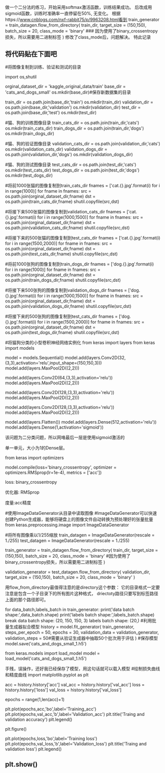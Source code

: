 做一个二分法的练习，开始采用softmax激活函数，训练结果成功。
后改成用sigmoid函数，训练时准确率一直停留在50%, 无变化。
根据https://www.cnblogs.com/nxf-rabbit75/p/9963208.html看到
train_generator = train_datagen.flow_from_directory(
    train_dir,
    target_size = (150,150),
    batch_size = 20,
    class_mode = 'binary'  ### 因为使用了binary_crossentropy损失，所以需要用二进制标签
)
修改了class_mode后，问题解决。
特此记录


将代码贴在下面吧
----------------------------------------------------------------------
\#将图像复制到训练、验证和测试的目录

import os,shutil

orginal_dataset_dir = 'kaggle_original_data/train'
base_dir = 'cats_and_dogs_small'
os.mkdir(base_dir)#保存新数据集的目录

train_dir = os.path.join(base_dir,'train')
os.mkdir(train_dir)
validation_dir = os.path.join(base_dir,'validation')
os.mkdir(validation_dir)
test_dir = os.path.join(base_dir,'test')
os.mkdir(test_dir)

\#猫、狗的训练图像目录
train_cats_dir = os.path.join(train_dir,'cats')
os.mkdir(train_cats_dir)
train_dogs_dir = os.path.join(train_dir,'dogs')
os.mkdir(train_dogs_dir)

\#猫、狗的验证图像目录
validation_cats_dir = os.path.join(validation_dir,'cats')
os.mkdir(validation_cats_dir)
validation_dogs_dir = os.path.join(validation_dir,'dogs')
os.mkdir(validation_dogs_dir)

\#猫、狗的测试图像目录
test_cats_dir = os.path.join(test_dir,'cats')
os.mkdir(test_cats_dir)
test_dogs_dir = os.path.join(test_dir,'dogs')
os.mkdir(test_dogs_dir)

#将前1000张猫的图像复制到train_cats_dir
fnames = ['cat.{}.jpg'.format(i) for i in range(1000)]
for fname in fnames:
    src = os.path.join(orginal_dataset_dir,fname)
    dst = os.path.join(train_cats_dir,fname)
    shutil.copyfile(src,dst)

#将接下来500张猫的图像复制到validation_cats_dir
fnames = ['cat.{}.jpg'.format(i) for i in range(1000,1500)]
for fname in fnames:
    src = os.path.join(orginal_dataset_dir,fname)
    dst = os.path.join(validation_cats_dir,fname)
    shutil.copyfile(src,dst)

#将接下来的500张猫的图像复制到test_cats_dir
fnames = ['cat.{}.jpg'.format(i) for i in range(1500,2000)]
for fname in fnames:
    src = os.path.join(orginal_dataset_dir,fname)
    dst = os.path.join(test_cats_dir,fname)
    shutil.copyfile(src,dst)

#将前1000张狗的图像复制到train_dogs_dir
fnames = ['dog.{}.jpg'.format(i) for i in range(1000)]
for fname in fnames:
    src = os.path.join(orginal_dataset_dir,fname)
    dst = os.path.join(train_dogs_dir,fname)
    shutil.copyfile(src,dst)

#将接下来500张狗的图像复制到validation_dogs_dir
fnames = ['dog.{}.jpg'.format(i) for i in range(1000,1500)]
for fname in fnames:
    src = os.path.join(orginal_dataset_dir,fname)
    dst = os.path.join(validation_dogs_dir,fname)
    shutil.copyfile(src,dst)

#将接下来的500张狗的图像复制到test_cats_dir
fnames = ['dog.{}.jpg'.format(i) for i in range(1500,2000)]
for fname in fnames:
    src = os.path.join(orginal_dataset_dir,fname)
    dst = os.path.join(test_dogs_dir,fname)
    shutil.copyfile(src,dst)
 
 

#将猫狗分类的小型卷积神经网络实例化
from keras import layers
from keras import models

model = models.Sequential()
model.add(layers.Conv2D(32,(3,3),activation='relu',input_shape=(150,150,3)))
model.add(layers.MaxPool2D((2,2)))

model.add(layers.Conv2D(64,(3,3),activation='relu'))
model.add(layers.MaxPool2D((2,2)))

model.add(layers.Conv2D(128,(3,3),activation='relu'))
model.add(layers.MaxPool2D((2,2)))

model.add(layers.Conv2D(128,(3,3),activation='relu'))
model.add(layers.MaxPool2D((2,2)))

model.add(layers.Flatten())
model.add(layers.Dense(512,activation='relu'))
model.add(layers.Dense(1,activation='sigmoid'))
 

该问题为二分类问题，所以网咯最后一层是使用sigmoid激活的

单一单元，大小为1的Dense层。 



 

 
from keras import optimizers

model.compile(loss='binary_crossentropy',
             optimizer = optimizers.RMSprop(lr=1e-4),
             metrics = ['acc'])
 
loss: binary_crossentropy

优化器: RMSprop

度量:acc精度

 
#使用ImageDataGenerator从目录中读取图像
#ImageDataGenerator可以快速创建Python生成器，能够将硬盘上的图像文件自动转换为预处理好的张量批量
from keras.preprocessing.image import ImageDataGenerator

#将所有图像乘以1/255缩放
train_datagen = ImageDataGenerator(rescale = 1./255)
test_datagen = ImageDataGenerator(rescale = 1./255)

train_generator = train_datagen.flow_from_directory(
    train_dir,
    target_size = (150,150),
    batch_size = 20,
    class_mode = 'binary'  #因为使用了binary_crossentropy损失，所以需要用二进制标签
)

validation_generator = test_datagen.flow_from_directory(
    validation_dir,
    target_size = (150,150),
    batch_size = 20,
    class_mode = 'binary'
)
 
 

 用flow_from_directory最值得注意的是directory这个参数：
它的目录格式一定要注意是包含一个子目录下的所有图片这种格式，
driectoty路径只要写到标签路径上面的那个路径即可。 
 
for data_batch,labels_batch in train_generator:
    print('data batch shape:',data_batch.shape)
    print('labels batch shape:',labels_batch.shape)
    break
data batch shape: (20, 150, 150, 3)
labels batch shape: (20,)
#利用批量生成器拟合模型
history = model.fit_generator(
    train_generator,
    steps_per_epoch = 50,
    epochs = 30,
    validation_data = validation_generator,
    validation_steps = 50#需要从验证生成器中抽取50个批次用于评估
)
  #保存模型
  model.save('cats_and_dogs_small_1.h5')

 
  from keras.models import load_model
  model = load_model('cats_and_dogs_small_1.h5')

 手残，误操作，还好我已经保存了模型，用这句话就可以载入模型
#绘制损失曲线和精度曲线
import matplotlib.pyplot as plt

acc = history.history['acc']
val_acc = history.history['val_acc']
loss = history.history['loss']
val_loss = history.history['val_loss']

epochs = range(1,len(acc)+1)

plt.plot(epochs,acc,'bo',label='Training_acc')
plt.plot(epochs,val_acc,'b',label='Validation_acc')
plt.title('Traing and validation accuracy')
plt.legend()

plt.figure()

plt.plot(epochs,loss,'bo',label='Training loss')
plt.plot(epochs,val_loss,'b',label='Validation_loss')
plt.title('Traing and validation loss')
plt.legend()

plt.show()
------------------------------------------------------------------------
